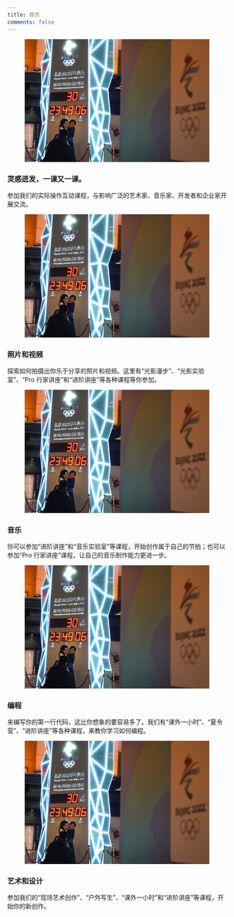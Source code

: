 ```yaml
---
title: 首页
comments: false
---
```

<div class="apple-retail">
    <div class="swiper-container">
        <div class="swiper-wrapper">
            <div class="swiper-slide init">
                <div class="inner">
                    <figure><img src="/swiper/images/carousel01.png"></figure>
                    <div class="gallery-item-desc">
                        <h3 class="typography-label">灵感迸发，一课又一课。</h3>
                        <p class="typography-body">参加我们的实际操作互动课程，与影响广泛的艺术家、音乐家、开发者和企业家开展交流。</p>
                    </div>
                </div>
            </div>
            <div class="swiper-slide">
                <div class="inner">
                    <figure><img src="/swiper/images/carousel01.png"></figure>
                    <div class="gallery-item-desc">
                        <h3 class="typography-label">照片和视频</h3>
                        <p class="typography-body">探索如何拍摄出你乐于分享的照片和视频。这里有“光影漫步”、“光影实验室”、“Pro 行家讲座”和“进阶讲座”等各种课程等你参加。</p>
                    </div>
                </div>
            </div>
            <div class="swiper-slide">
                <div class="inner">
                    <figure><img src="/swiper/images/carousel01.png"></figure>
                    <div class="gallery-item-desc">
                        <h3 class="typography-label">音乐</h3>
                        <p class="typography-body">你可以参加“进阶讲座”和“音乐实验室”等课程，开始创作属于自己的节拍；也可以参加“Pro 行家讲座”课程，让自己的音乐制作能力更进一步。</p>
                    </div>
                </div>
            </div>
            <div class="swiper-slide">
                <div class="inner">
                    <figure><img src="/swiper/images/carousel01.png"></figure>
                    <div class="gallery-item-desc">
                        <h3 class="typography-label">编程</h3>
                        <p class="typography-body">来编写你的第一行代码，这比你想象的要容易多了。我们有“课外一小时”、“夏令营”、“进阶讲座”等各种课程，来教你学习如何编程。</p>
                    </div>
                </div>
            </div>
            <div class="swiper-slide">
                <div class="inner">
                    <figure><img src="/swiper/images/carousel01.png"></figure>
                    <div class="gallery-item-desc">
                        <h3 class="typography-label">艺术和设计</h3>
                        <p class="typography-body">参加我们的“现场艺术创作”、“户外写生”、“课外一小时”和“进阶讲座”等课程，开始你的新创作。</p>
                    </div>
                </div>
            </div>
        </div>
        <div class="swiper-button-prev"></div>
        <!--左箭头-->
        <div class="swiper-button-next"></div>
        <!--右箭头-->
    </div>
</div>

<script>
    var swiper = new Swiper('.swiper-container', {
        speed: 700,
        slidesPerView: 'auto',
        centeredSlides: true,
        autoplay:true,
        loop: true,
        on: {
            init: function() {
                this.slides.removeClass('init');
            },
        },
        navigation: {
            nextEl: '.swiper-button-next',
            prevEl: '.swiper-button-prev',
        },

    });
    swiper.$el.parent('.apple-retail')[0].onmouseover = function() {
        swiper.$el.addClass('mouse-hover');
    };
    swiper.$el.parent('.apple-retail')[0].onmouseout = function() {
        swiper.$el.removeClass('mouse-hover');
    };
</script>
